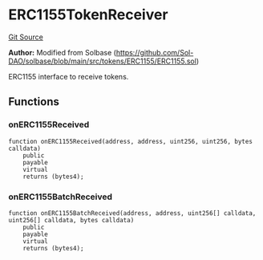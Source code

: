 # ERC1155TokenReceiver
[Git Source](https://github.com/kalidao/keep/blob/4ba354e122c2e294d53e3539ad035bb2950c6c96/src/KeepToken.sol)

**Author:**
Modified from Solbase (https://github.com/Sol-DAO/solbase/blob/main/src/tokens/ERC1155/ERC1155.sol)

ERC1155 interface to receive tokens.


## Functions
### onERC1155Received


```solidity
function onERC1155Received(address, address, uint256, uint256, bytes calldata)
    public
    payable
    virtual
    returns (bytes4);
```

### onERC1155BatchReceived


```solidity
function onERC1155BatchReceived(address, address, uint256[] calldata, uint256[] calldata, bytes calldata)
    public
    payable
    virtual
    returns (bytes4);
```

